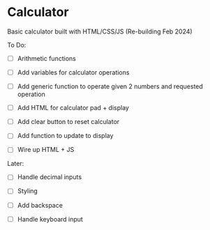 # Calculator

Basic calculator built with HTML/CSS/JS
(Re-building Feb 2024)

To Do: 
- [ ] Arithmetic functions
- [ ] Add variables for calculator operations
- [ ] Add generic function to operate given 2 numbers and requested operation
- [ ] Add HTML for calculator pad + display 
- [ ] Add clear button to reset calculator
- [ ] Add function to update to display
- [ ] Wire up HTML + JS



Later: 
- [ ] Handle decimal inputs
- [ ] Styling
- [ ] Add backspace 
- [ ] Handle keyboard input



